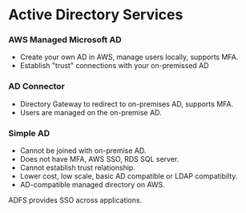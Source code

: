 # Active Directory Services

### AWS Managed Microsoft AD

- Create your own AD in AWS, manage users locally, supports MFA.
- Establish "trust" connections with your on-premissed AD

### AD Connector

- Directory Gateway to redirect to on-premises AD, supports MFA.
- Users are managed on the on-premise AD.

### Simple AD

- Cannot be joined with on-premise AD.
- Does not have MFA, AWS SSO, RDS SQL server.
- Cannot establish trust relationship.
- Lower cost, low scale, basic AD compatible or LDAP compatibilty.
- AD-compatible managed directory on AWS.

ADFS provides SSO across applications.
